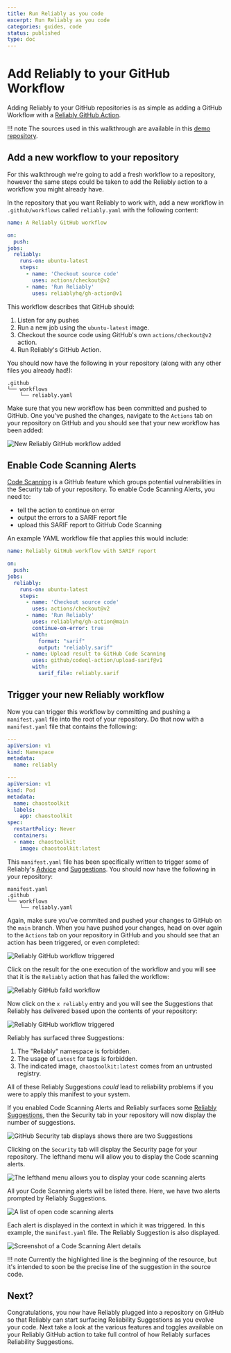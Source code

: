 ```yaml
---
title: Run Reliably as you code
excerpt: Run Reliably as you code
categories: guides, code
status: published
type: doc
---
```

# Add Reliably to your GitHub Workflow

Adding Reliably to your GitHub repositories is as simple as adding a GitHub Workflow with a [Reliably GitHub Action][gh-action].

!!! note
    The sources used in this walkthrough are available in this [demo repository][demo-repo].

[demo-repo]: https://github.com/reliablyhq/action-demo
[gh-action]: ../../tools/github/action.md

## Add a new workflow to your repository

For this walkthrough we're going to add a fresh workflow to a repository, however
the same steps could be taken to add the Reliably action to a workflow you might
already have.

In the repository that you want Reliably to work with, add a new workflow in `
.github/workflows` called `reliably.yaml` with the following content:

```yaml
name: A Reliably GitHub workflow

on:
  push:
jobs:
  reliably:
    runs-on: ubuntu-latest
    steps:
      - name: 'Checkout source code'
        uses: actions/checkout@v2
      - name: 'Run Reliably'
        uses: reliablyhq/gh-action@v1
```

This workflow describes that GitHub should:

1. Listen for any pushes
3. Run a new job using the `ubuntu-latest` image.
4. Checkout the source code using GitHub's own `actions/checkout@v2` action.
5. Run Reliably's GitHub Action.

You should now have the following in your repository (along with any other files you already had!):

```
.github
└── workflows
    └── reliably.yaml
```

Make sure that you new workflow has been committed and pushed to GitHub. One you've pushed the changes, navigate
to the `Actions` tab on your repository on GitHub and you should see that your new workflow has been added:

<img src="./images/gh-reliably-workflow-added.png" alt="New Reliably GitHub workflow added"/>

## Enable Code Scanning Alerts
<a href="https://docs.github.com/en/free-pro-team@latest/github/finding-security-vulnerabilities-and-errors-in-your-code/automatically-scanning-your-code-for-vulnerabilities-and-errors" target="_blank" rel="noopener noreferer">Code Scanning</a> is a GitHub feature which groups potential vulnerabilities in the Security tab of your repository. To enable Code Scanning Alerts, you need to:

* tell the action to continue on error
* output the errors to a SARIF report file
* upload this SARIF report to GitHub Code Scanning

An example YAML workflow file that applies this would include:

```yaml
name: Reliably GitHub workflow with SARIF report

on:
  push:
jobs:
  reliably:
    runs-on: ubuntu-latest
    steps:
      - name: 'Checkout source code'
        uses: actions/checkout@v2
      - name: 'Run Reliably'
        uses: reliablyhq/gh-action@main
        continue-on-error: true
        with:
          format: "sarif"
          output: "reliably.sarif"
      - name: Upload result to GitHub Code Scanning
        uses: github/codeql-action/upload-sarif@v1
        with:
          sarif_file: reliably.sarif
```

## Trigger your new Reliably workflow

Now you can trigger this workflow by committing and pushing a `manifest.yaml` file into the root of your repository.
Do that now with a `manifest.yaml` file that contains the following:

```yaml
---
apiVersion: v1
kind: Namespace
metadata:
  name: reliably

---
apiVersion: v1
kind: Pod
metadata:
  name: chaostoolkit
  labels:
    app: chaostoolkit
spec:
  restartPolicy: Never
  containers:
  - name: chaostoolkit
    image: chaostoolkit:latest
```

This `manifest.yaml` file has been specifically written to trigger some of Reliably's [Advice](/howitworks/advice) and [Suggestions](/howitworks/suggestions). You should now have the following in your repository:

```
manifest.yaml
.github
└── workflows
    └── reliably.yaml
```

Again, make sure you've commited and pushed your changes to GitHub on the `main` branch. When you have pushed your changes,
head on over again to the `Actions` tab on your repository in GitHub and you should see that an action has been triggered, or
even completed:


<img src="./images/reliably-gh-action-triggered.png" alt="Reliably GitHub workflow triggered"/>

Click on the result for the one execution of the workflow and you will see that it is the `Reliably` action that has
failed the workflow:

<img src="./images/failed-gh-workflow.png" alt="Reliably GitHub faild workflow"/>

Now click on the `x reliably` entry and you will see the Suggestions that Reliably has delivered based upon the contents of
your repository:

<img src="./images/reliably-gh-action-suggestions.png" alt="Reliably GitHub workflow triggered"/>

Reliably has surfaced three Suggestions:

1. The "Reliably" namespace is forbidden.
2. The usage of `Latest` for tags is forbidden.
3. The indicated image, `chaostoolkit:latest` comes from an untrusted registry.

All of these Reliably Suggestions *could* lead to reliability problems if you were to apply this manifest to your system.

If you enabled Code Scanning Alerts and Reliably surfaces some [Reliably Suggestions](/howitworks/suggestions), then the Security tab in your repository will now display the number of suggestions.

<img src="./images/github-security-tab.png" alt="GitHub Security tab displays shows there are two Suggestions"/>

Clicking on the `Security` tab will display the Security page for your repository. The lefthand menu will allow you to display the Code scanning alerts.

<img src="./images/security-page.png" alt="The lefthand menu allows you to display your code scanning alerts"/>

All your Code Scanning alerts will be listed there. Here, we have two alerts prompted by Reliably Suggestions.

<img src="./images/code-scanning-alerts-list.png" alt="A list of open code scanning alerts"/>

Each alert is displayed in the context in which it was triggered. In this example, the `manifest.yaml` file. The Reliably Suggestion is also displayed.

<img src="./images/alert-detail.png" alt="Screenshot of a Code Scanning Alert details"/>

!!! note
    Currently the highlighted line is the beginning of the resource, but it's intended to soon be the precise line of the suggestion in the source code.

## Next?

Congratulations, you now have Reliably plugged into a repository on GitHub so that Reliably can start surfacing Reliability Suggestions as you evolve your code. Next take a look at the various features and toggles available on your Reliably GitHub action to take full control of how Reliably surfaces Reliability Suggestions.